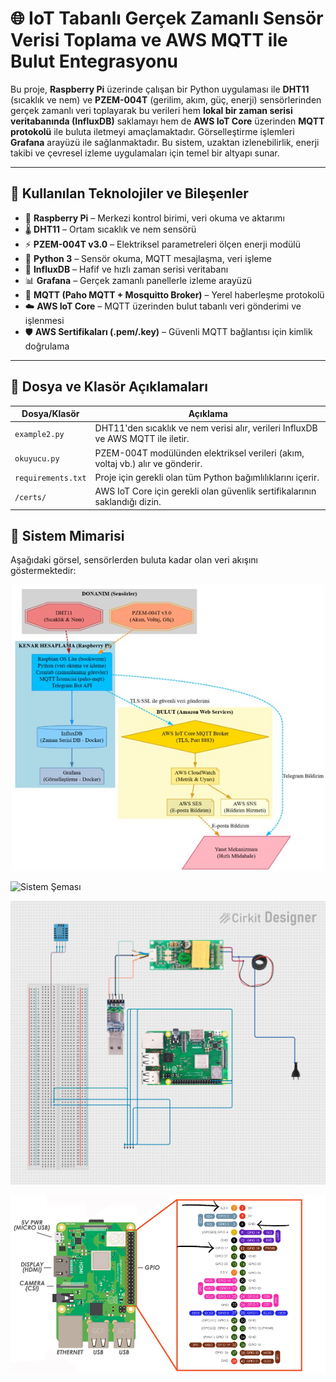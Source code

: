 # 🌐 IoT Tabanlı Gerçek Zamanlı Sensör Verisi Toplama ve AWS MQTT ile Bulut Entegrasyonu

Bu proje, **Raspberry Pi** üzerinde çalışan bir Python uygulaması ile **DHT11** (sıcaklık ve nem) ve **PZEM-004T** (gerilim, akım, güç, enerji) sensörlerinden gerçek zamanlı veri toplayarak bu verileri hem **lokal bir zaman serisi veritabanında (InfluxDB)** saklamayı hem de **AWS IoT Core** üzerinden **MQTT protokolü** ile buluta iletmeyi amaçlamaktadır. Görselleştirme işlemleri **Grafana** arayüzü ile sağlanmaktadır. Bu sistem, uzaktan izlenebilirlik, enerji takibi ve çevresel izleme uygulamaları için temel bir altyapı sunar.

---

## 🚀 Kullanılan Teknolojiler ve Bileşenler

- 🧠 **Raspberry Pi** – Merkezi kontrol birimi, veri okuma ve aktarımı
- 🌡️ **DHT11** – Ortam sıcaklık ve nem sensörü
- ⚡ **PZEM-004T v3.0** – Elektriksel parametreleri ölçen enerji modülü
- 🐍 **Python 3** – Sensör okuma, MQTT mesajlaşma, veri işleme
- 💾 **InfluxDB** – Hafif ve hızlı zaman serisi veritabanı
- 📊 **Grafana** – Gerçek zamanlı panellerle izleme arayüzü
- 📡 **MQTT (Paho MQTT + Mosquitto Broker)** – Yerel haberleşme protokolü
- ☁️ **AWS IoT Core** – MQTT üzerinden bulut tabanlı veri gönderimi ve işlenmesi
- 🛡️ **AWS Sertifikaları (.pem/.key)** – Güvenli MQTT bağlantısı için kimlik doğrulama

---

## 📂 Dosya ve Klasör Açıklamaları

| Dosya/Klasör           | Açıklama                                                                 |
|------------------------|--------------------------------------------------------------------------|
| `example2.py`          | DHT11'den sıcaklık ve nem verisi alır, verileri InfluxDB ve AWS MQTT ile iletir. |
| `okuyucu.py`           | PZEM-004T modülünden elektriksel verileri (akım, voltaj vb.) alır ve gönderir.   |
| `requirements.txt`     | Proje için gerekli olan tüm Python bağımlılıklarını içerir.              |                                    |
| `/certs/`              | AWS IoT Core için gerekli olan güvenlik sertifikalarının saklandığı dizin.   |


## 🧩 Sistem Mimarisi

Aşağıdaki görsel, sensörlerden buluta kadar olan veri akışını göstermektedir:

![Sistem Şeması](picture.jpg)

![Sistem Şeması](bildiriGörseli.png)

![Sistem Şeması](cirkitDesigner.jpeg)

![Sistem Şeması](raspberryPi3-pinout.png)
